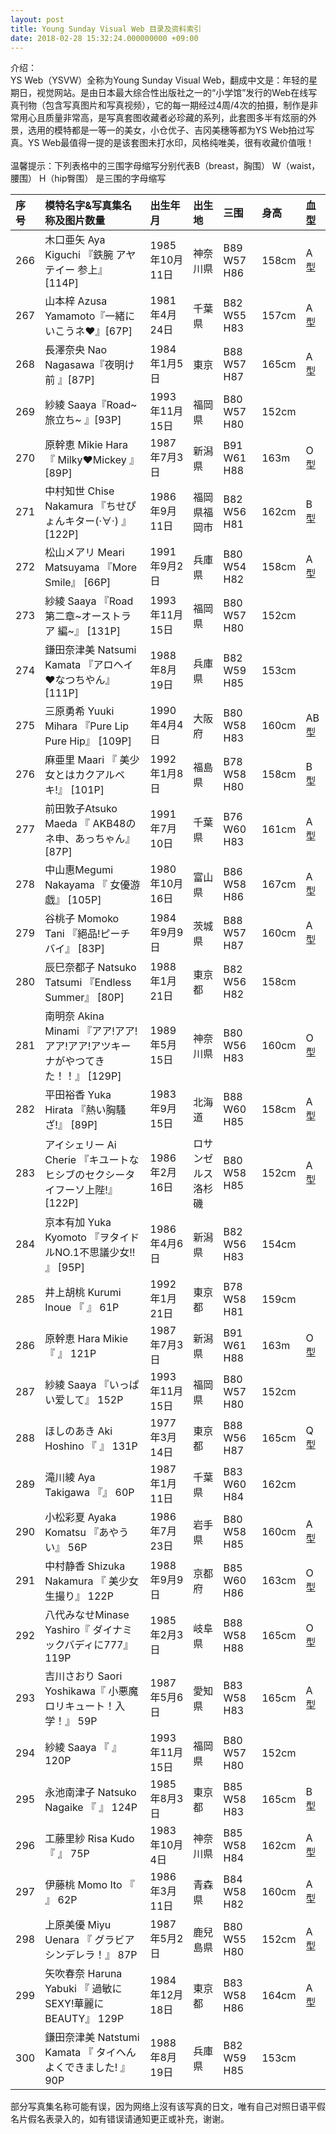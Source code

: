 ```yaml
---
layout: post
title: Young Sunday Visual Web 目录及资料索引
date: 2018-02-28 15:32:24.000000000 +09:00
---
```


介绍：<br>
YS Web（YSVW）全称为Young Sunday Visual Web，翻成中文是：年轻的星期日，视觉网站。是由日本最大综合性出版社之一的“小学馆”发行的Web在线写真刊物（包含写真图片和写真视频），它的每一期经过4周/4次的拍摄，制作是非常用心且质量非常高，是写真套图收藏者必珍藏的系列，此套图多半有炫丽的外景，选用的模特都是一等一的美女，小仓优子、吉冈美穗等都为YS Web拍过写真。YS Web最值得一提的是该套图未打水印，风格纯唯美，很有收藏价值哦！
<br>
<br>
温馨提示：下列表格中的三围字母缩写分别代表B（breast，胸围） W（waist，腰围） H（hip臀围） 是三围的字母缩写   

| 序号 | 模特名字&写真集名称及图片数量 | 出生年月|出生地 |三围 |身高 | 血型 |
|:-------------|:-----|:-----|:-----|:-----|:-----|:-----|
|266| 木口亜矢 Aya Kiguchi 『鉄腕 アヤテイー 参上』[114P]|1985年10月11日|神奈川県| B89 W57 H86|158cm|A型|
|267| 山本梓 Azusa Yamamoto『一緒にいこうネ❤』[67P]|1981年4月24日|千葉県| B82 W55 H83|157cm|A型|
|268| 長澤奈央  Nao Nagasawa『夜明け前   』[87P]|1984年1月5日|東京| B88 W57 H87|165cm|A型|
|269| 紗綾 Saaya『Road~旅立ち~   』[93P]|1993年11月15日|福岡県| B80 W57 H80|152cm||
|270| 原幹恵 Mikie Hara 『   Milky❤Mickey   』[89P]|1987年7月3日|新潟県| B91 W61 H88|163m|O型|
|271| 中村知世 Chise Nakamura 『ちせぴょんキター(·∀·)  』 [122P]|1986年9月11日|福岡県福岡市| B82 W56 H81|162cm|B型|
|272| 松山メアリ Meari Matsuyama 『More Smile』       [66P]|1991年9月2日|兵庫県| B80 W54 H82|158cm|A型|
|273| 紗綾 Saaya  『Road 第二章~オーストラア 編~』   [131P]|1993年11月15日|福岡県| B80 W57 H80|152cm||
|274| 鎌田奈津美 Natsumi Kamata 『アロヘイ❤なつちやん』      [111P]|1988年8月19日|兵庫県| B82 W59 H85|153cm| |
|275| 三原勇希 Yuuki Mihara 『Pure Lip Pure Hip』      [109P]|1990年4月4日|大阪府 | B80 W58 H83|160cm|AB型|
|276| 麻亜里 Maari 『  美少女とはカクアルベキ!』   [101P]|1992年1月8日|福島県| B78 W58 H80|158cm|B型|
|277| 前田敦子Atsuko Maeda 『   AKB48のネ申、あっちゃん』   [87P] |1991年7月10日|千葉県| B76 W60 H83|161cm|A型|
|278| 中山惠Megumi Nakayama 『   女優游戯』   [105P]|1980年10月16日|富山県| B86 W58 H86|167cm|A型|
|279|谷桃子 Momoko Tani 『絕品!ピーチバイ』    [83P]|1984年9月9日|茨城県| B88 W57 H87|160cm|A型|
|280|辰巳奈都子 Natsuko Tatsumi 『Endless Summer』       [80P]|1988年1月21日|東京都| B82 W56 H82|158cm||
|281|南明奈 Akina Minami 『アア!アア!アア!アア!アツキーナがやつてきた！！』 [129P]|1989年5月15日|神奈川県| B80 W56 H83|160cm|O型|
|282|平田裕香 Yuka Hirata 『熱い胸騷ざ!』      [89P]|1983年9月15日|北海道| B88 W60 H85|158cm|A型|
|283|アイシェリー Ai Cherie 『キユートなヒシブのセクシータイフーソ上陛!』     [122P]|1986年2月16日|ロサンゼルス洛杉磯| B80 W58 H85|152cm|A型|
|284|京本有加 Yuka Kyomoto  『ヲタイドルNO.1不思議少女!! 』   [95P]|1986年4月6日|新潟県| B82 W56 H83|154cm||
|285|井上胡桃 Kurumi Inoue  『 』     61P|1992年1月21日|東京都| B78 W58 H81|159cm||
|286| 原幹恵 Hara Mikie 『 』  121P|1987年7月3日|新潟県| B91 W61 H88|163m|O型|
|287| 紗綾 Saaya 『いっぱい爱して』   152P|1993年11月15日|福岡県| B80 W57 H80|152cm||
|288|ほしのあき Aki Hoshino 『 』      131P|1977年3月14日|東京都| B88 W56 H87|165cm|Q型|
|289|滝川綾 Aya Takigawa 『』      60P|1987年1月11日|千葉県| B83 W60 H84|162cm||
|290|小松彩夏 Ayaka Komatsu 『あやうい』      56P|1986年7月23日|岩手県| B80 W58 H85|160cm|A型|
|291| 中村静香 Shizuka Nakamura 『   美少女生撮り』   122P|1988年9月9日|京都府| B85 W60 H86|163cm|O型|
|292|八代みなせMinase Yashiro『    ダイナミックバディに777』   119P|1985年2月3日|岐阜県| B88 W58 H88|165cm|O型|
|293| 吉川さおり Saori Yoshikawa『   小悪魔ロリキュート！入学！』   59P|1987年5月6日|愛知県| B83 W58 H83|165cm|A型|
|294| 紗綾 Saaya 『 』  120P|1993年11月15日|福岡県| B80 W57 H80|152cm||
|295|永池南津子 Natsuko Nagaike 『 』     124P|1985年8月3日|東京都| B85 W58 H83|165cm|B型|
|296|工藤里紗 Risa Kudo 『 』     75P|1983年10月4日|神奈川県| B85 W58 H84|162cm|A型|
|297|伊藤桃 Momo Ito 『   』   62P|1986年3月11日|青森県| B84 W58 H82|160cm|A型|
|298|上原美優 Miyu Uenara 『   グラビアシンデレラ！』   87P|1987年5月2日|鹿兒島県| B80 W55 H80|152cm|A型|
|299|矢吹春奈 Haruna Yabuki 『    過敏にSEXY!華麗にBEAUTY』   129P|1984年12月18日|東京都| B83 W58 H86|164cm|A型|
|300|鎌田奈津美 Natstumi Kamata 『   タイヘんよくできました! 』  90P|1988年8月19日|兵庫県| B82 W59 H85|153cm||



部分写真集名称可能有误，因为网络上沒有该写真的日文，唯有自己对照日语平假名片假名表录入的，如有错误请通知更正或补充，谢谢。
